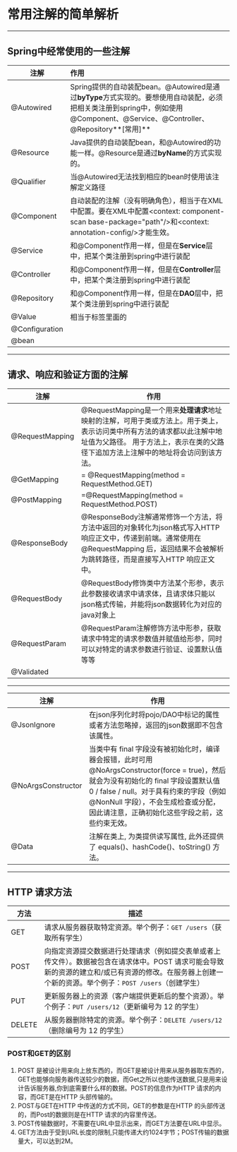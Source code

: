 # 常用注解的简单解析

--------------------------------------

## Spring中经常使用的一些注解

| 注解           | 作用                                                         |
| -------------- | :----------------------------------------------------------- |
| @Autowired     | Spring提供的自动装配bean。@Autowired是通过**byType**方式实现的。要想使用自动装配，必须把相关类注册到spring中，例如使用@Component、@Service、@Controller、@Repository**[常用]** |
| @Resource      | Java提供的自动装配bean，和@Autowired的功能一样。@Resource是通过**byName**的方式实现的。 |
| @Qualifier     | 当@Autowired无法找到相应的bean时使用该注解定义路径           |
| @Component     | 自动装配的注解（没有明确角色），相当于在XML中配置<bean id="name" class="path"/>。要在XML中配置<context: component-scan base-package="path"/>和<context: annotation-config/>才能生效。 |
| @Service       | 和@Component作用一样，但是在**Service**层中，把某个类注册到spring中进行装配 |
| @Controller    | 和@Component作用一样，但是在**Controller**层中，把某个类注册到spring中进行装配 |
| @Repository    | 和@Component作用一样，但是在**DAO**层中，把某个类注册到spring中进行装配 |
| @Value         | 相当于<bean>标签里面的<property name="name" value="value"/>  |
| @Configuration |                                                              |
| @bean          |                                                              |

-------------------------

## 请求、响应和验证方面的注解

|注解|作用|
|----|----|
|@RequestMapping|@RequestMapping是一个用来**处理请求**地址映射的注解，可用于类或方法上。用于类上，表示访问类中所有方法的请求都以此注解中地址值为父路径。 用于方法上，表示在类的父路径下追加方法上注解中的地址将会访问到该方法。|
|@GetMapping|= @RequestMapping(method = RequestMethod.GET)|
|@PostMapping|=@RequestMapping(method = RequestMethod.POST)|
|@ResponseBody|@ResponseBody注解通常修饰一个方法，将方法中返回的对象转化为json格式写入HTTP响应正文中，传递到前端。通常使用在 @RequestMapping 后，返回结果不会被解析为跳转路径，而是直接写入HTTP 响应正文中。|
|@RequestBody|@RequestBody修饰类中方法某个形参，表示此参数接收请求中请求体，且请求体只能以json格式传输，并能将json数据转化为对应的java对象上|
|@RequestParam|@RequestParam注解修饰方法中形参，获取请求中特定的请求参数值并赋值给形参，同时可以对特定的请求参数进行验证、设置默认值等等|
|@Validated||

-------------------------

|注解|作用|
|----|----|
|@JsonIgnore|在json序列化时将pojo/DAO中标记的属性或者方法忽略掉，返回的json数据即不包含该属性。|
|@NoArgsConstructor|当类中有 final 字段没有被初始化时，编译器会报错，此时可用 @NoArgsConstructor(force = true)，然后就会为没有初始化的 final 字段设置默认值 0 / false / null。对于具有约束的字段（例如 @NonNull 字段），不会生成检查或分配，因此请注意，正确初始化这些字段之前，这些约束无效。|
|@Data|注解在类上, 为类提供读写属性, 此外还提供了 equals()、hashCode()、toString() 方法。|


---------------------

## HTTP 请求方法

| 方法   | 描述                                                         |
| ------ | ------------------------------------------------------------ |
| GET    | 请求从服务器获取特定资源。举个例子：`GET /users`（获取所有学生） |
| POST   | 向指定资源提交数据进行处理请求（例如提交表单或者上传文件）。数据被包含在请求体中。POST 请求可能会导致新的资源的建立和/或已有资源的修改。在服务器上创建一个新的资源。举个例子：`POST /users`（创建学生） |
| PUT    | 更新服务器上的资源（客户端提供更新后的整个资源）。举个例子：`PUT /users/12`（更新编号为 12 的学生） |
| DELETE | 从服务器删除特定的资源。举个例子：`DELETE /users/12`（删除编号为 12 的学生） |

### POST和GET的区别

1. POST 是被设计用来向上放东西的，而GET是被设计用来从服务器取东西的，GET也能够向服务器传送较少的数据，而Get之所以也能传送数据,只是用来设计告诉服务器,你到底需要什么样的数据。POST的信息作为HTTP 请求的内容，而GET是在HTTP 头部传输的。
2. POST与GET在HTTP 中传送的方式不同，GET的参数是在HTTP 的头部传送的，而Post的数据则是在HTTP 请求的内容里传送。
3. POST传输数据时，不需要在URL中显示出来，而GET方法要在URL中显示。
4. GET方法由于受到URL长度的限制,只能传递大约1024字节；POST传输的数据量大，可以达到2M。







